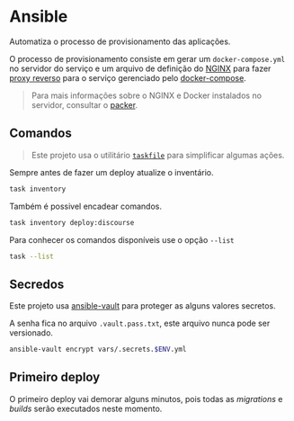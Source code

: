 # Ansible

Automatiza o processo de provisionamento das aplicações.

O processo de provisionamento consiste em gerar um `docker-compose.yml` no servidor do serviço e um arquivo de definição do [NGINX](https://www.nginx.com/) para fazer [proxy reverso](https://docs.nginx.com/nginx/admin-guide/web-server/reverse-proxy/) para o serviço gerenciado pelo [docker-compose](https://docs.docker.com/compose/).

> Para mais informações sobre o NGINX e Docker instalados no servidor, consultar o [packer](../packer/README.md).

## Comandos

> Este projeto usa o utilitário [`taskfile`](https://taskfile.dev/) para simplificar algumas ações.

Sempre antes de fazer um deploy atualize o inventário.

```sh
task inventory
```
Também é possivel encadear comandos.

```sh
task inventory deploy:discourse
```

Para conhecer os comandos disponíveis use o opção `--list`

```sh
task --list
```

## Secredos

Este projeto usa [ansible-vault](https://docs.ansible.com/ansible/latest/user_guide/vault.html) para proteger as alguns valores secretos.

A senha fica no arquivo `.vault.pass.txt`, este arquivo nunca pode ser versionado.

```sh
ansible-vault encrypt vars/.secrets.$ENV.yml 
```

## Primeiro deploy

O primeiro deploy vai demorar alguns minutos, pois todas as *migrations* e *builds* serão executados neste momento.